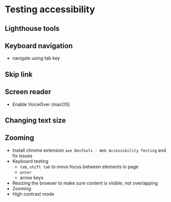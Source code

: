 # Testing accessibility

## Lighthouse tools


## Keyboard navigation

- navigate using tab key


## Skip link


## Screen reader

- Enable VoiceOver (macOS)


## Changing text size

## Zooming

- Install chrome extension `axe DevTools - Web Accessibility Testing` and fix issues
- Keyboard testing
  - `tab`, `shift tab` to move focus between elements in page
  - `enter`
  - arrow keys
- Resizing the browser to make sure content is visible, not overlapping
- Zooming
- High contrast mode